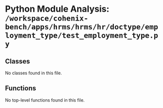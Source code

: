# Python Module Analysis: `/workspace/cohenix-bench/apps/hrms/hrms/hr/doctype/employment_type/test_employment_type.py`

## Classes

No classes found in this file.


## Functions

No top-level functions found in this file.

